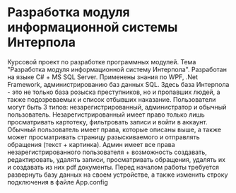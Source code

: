 # Разработка модуля информационной системы Интерпола
Курсовой проект по разработке программных модулей. Тема "Разработка модуля информационной систему Интерпола". Разработан на языке C# + MS SQL Server. Применены знания по WPF, .Net Framework, администрированию баз данных SQL. Здесь база Интерпола - это не только база розыска преступников, но и пропавших людей, а также подозреваемых и список отбывших наказание. Пользователи могут быть 3 типов: незарегистрированный, администратор и обычный пользователь. Незарегистрированный имеет право только лишь просматривать картотеку, фильтровать записи и войти в аккаунт. Обычный пользователь имеет права, которые описаны выше, а также может просматривать страницу разыскиваемого и отправлять обращения (текст + картинка). Админ имеет все права незарегистрированного пользователя + возможность создавать, редактировать, удалять записи, просматривать обращения, удалять их и создавать из них pdf документы.
Перед началом работы требуется развернуть базу данных на своем устройстве, а также изменить строку подключения в файле App.config

